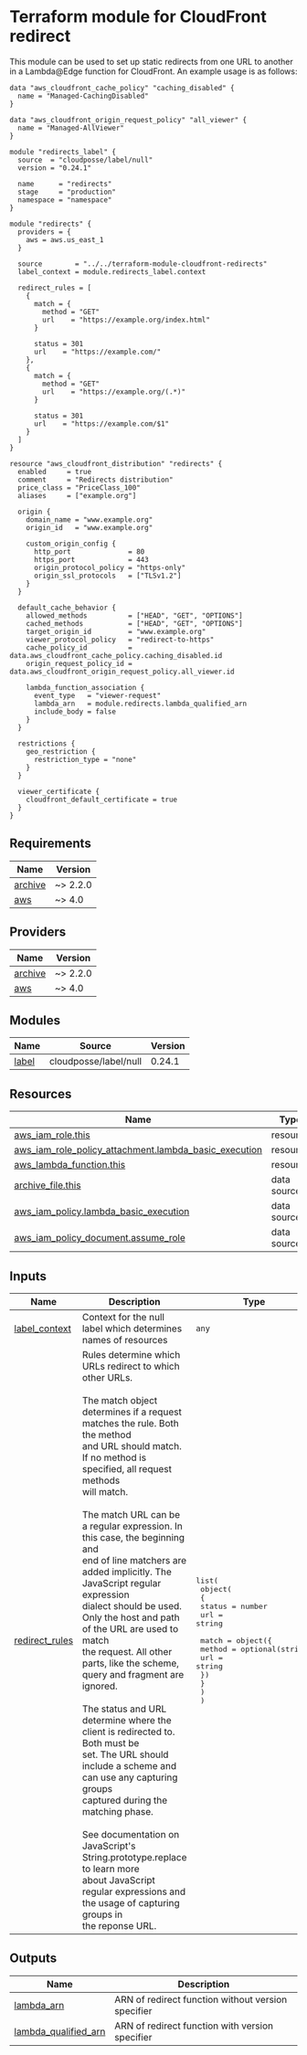 # Terraform module for CloudFront redirect

This module can be used to set up static redirects from one URL to another in a
Lambda@Edge function for CloudFront. An example usage is as follows:

```hcl
data "aws_cloudfront_cache_policy" "caching_disabled" {
  name = "Managed-CachingDisabled"
}

data "aws_cloudfront_origin_request_policy" "all_viewer" {
  name = "Managed-AllViewer"
}

module "redirects_label" {
  source  = "cloudposse/label/null"
  version = "0.24.1"

  name      = "redirects"
  stage     = "production"
  namespace = "namespace"
}

module "redirects" {
  providers = {
    aws = aws.us_east_1
  }

  source        = "../../terraform-module-cloudfront-redirects"
  label_context = module.redirects_label.context

  redirect_rules = [
    {
      match = {
        method = "GET"
        url    = "https://example.org/index.html"
      }

      status = 301
      url    = "https://example.com/"
    },
    {
      match = {
        method = "GET"
        url    = "https://example.org/(.*)"
      }

      status = 301
      url    = "https://example.com/$1"
    }
  ]
}

resource "aws_cloudfront_distribution" "redirects" {
  enabled     = true
  comment     = "Redirects distribution"
  price_class = "PriceClass_100"
  aliases     = ["example.org"]

  origin {
    domain_name = "www.example.org"
    origin_id   = "www.example.org"

    custom_origin_config {
      http_port              = 80
      https_port             = 443
      origin_protocol_policy = "https-only"
      origin_ssl_protocols   = ["TLSv1.2"]
    }
  }

  default_cache_behavior {
    allowed_methods          = ["HEAD", "GET", "OPTIONS"]
    cached_methods           = ["HEAD", "GET", "OPTIONS"]
    target_origin_id         = "www.example.org"
    viewer_protocol_policy   = "redirect-to-https"
    cache_policy_id          = data.aws_cloudfront_cache_policy.caching_disabled.id
    origin_request_policy_id = data.aws_cloudfront_origin_request_policy.all_viewer.id

    lambda_function_association {
      event_type   = "viewer-request"
      lambda_arn   = module.redirects.lambda_qualified_arn
      include_body = false
    }
  }

  restrictions {
    geo_restriction {
      restriction_type = "none"
    }
  }

  viewer_certificate {
    cloudfront_default_certificate = true
  }
}
```

<!-- BEGIN_TF_DOCS -->
## Requirements

| Name | Version |
|------|---------|
| <a name="requirement_archive"></a> [archive](#requirement\_archive) | ~> 2.2.0 |
| <a name="requirement_aws"></a> [aws](#requirement\_aws) | ~> 4.0 |

## Providers

| Name | Version |
|------|---------|
| <a name="provider_archive"></a> [archive](#provider\_archive) | ~> 2.2.0 |
| <a name="provider_aws"></a> [aws](#provider\_aws) | ~> 4.0 |

## Modules

| Name | Source | Version |
|------|--------|---------|
| <a name="module_label"></a> [label](#module\_label) | cloudposse/label/null | 0.24.1 |

## Resources

| Name | Type |
|------|------|
| [aws_iam_role.this](https://registry.terraform.io/providers/hashicorp/aws/latest/docs/resources/iam_role) | resource |
| [aws_iam_role_policy_attachment.lambda_basic_execution](https://registry.terraform.io/providers/hashicorp/aws/latest/docs/resources/iam_role_policy_attachment) | resource |
| [aws_lambda_function.this](https://registry.terraform.io/providers/hashicorp/aws/latest/docs/resources/lambda_function) | resource |
| [archive_file.this](https://registry.terraform.io/providers/hashicorp/archive/latest/docs/data-sources/file) | data source |
| [aws_iam_policy.lambda_basic_execution](https://registry.terraform.io/providers/hashicorp/aws/latest/docs/data-sources/iam_policy) | data source |
| [aws_iam_policy_document.assume_role](https://registry.terraform.io/providers/hashicorp/aws/latest/docs/data-sources/iam_policy_document) | data source |

## Inputs

| Name | Description | Type | Default | Required |
|------|-------------|------|---------|:--------:|
| <a name="input_label_context"></a> [label\_context](#input\_label\_context) | Context for the null label which determines names of resources | `any` | n/a | yes |
| <a name="input_redirect_rules"></a> [redirect\_rules](#input\_redirect\_rules) | Rules determine which URLs redirect to which other URLs.<br><br>The match object determines if a request matches the rule. Both the method<br>and URL should match. If no method is specified, all request methods<br>will match.<br><br>The match URL can be a regular expression. In this case, the beginning and<br>end of line matchers are added implicitly. The JavaScript regular expression<br>dialect should be used. Only the host and path of the URL are used to match<br>the request. All other parts, like the scheme, query and fragment are<br>ignored.<br><br>The status and URL determine where the client is redirected to. Both must be<br>set. The URL should include a scheme and can use any capturing groups<br>captured during the matching phase.<br><br>See documentation on JavaScript's String.prototype.replace to learn more<br>about JavaScript regular expressions and the usage of capturing groups in<br>the reponse URL. | <pre>list(<br>    object(<br>      {<br>        status = number<br>        url    = string<br><br>        match = object({<br>          method = optional(string)<br>          url    = string<br>        })<br>      }<br>    )<br>  )</pre> | n/a | yes |

## Outputs

| Name | Description |
|------|-------------|
| <a name="output_lambda_arn"></a> [lambda\_arn](#output\_lambda\_arn) | ARN of redirect function without version specifier |
| <a name="output_lambda_qualified_arn"></a> [lambda\_qualified\_arn](#output\_lambda\_qualified\_arn) | ARN of redirect function with version specifier |
<!-- END_TF_DOCS -->
